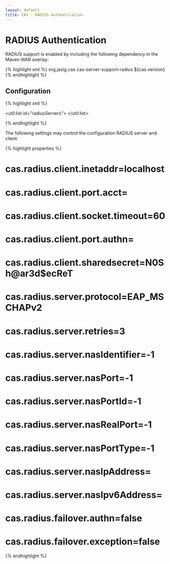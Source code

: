 ```yaml
---
layout: default
title: CAS - RADIUS Authentication
---
```


# RADIUS Authentication
RADIUS support is enabled by including the following dependency in the Maven WAR overlay:

{% highlight xml %}
<dependency>
  <groupId>org.jasig.cas</groupId>
  <artifactId>cas-server-support-radius</artifactId>
  <version>${cas.version}</version>
</dependency>
{% endhighlight %}

## Configuration

{% highlight xml %}
<bean id="radiusAuthenticationHandler"
      class="org.jasig.cas.adaptors.radius.authentication.handler.support.RadiusAuthenticationHandler"
      p:failoverOnAuthenticationFailure="${cas.radius.failover.authn:false}"
      p:failoverOnException="${cas.radius.failover.exception:false}"
      p:servers-ref="radiusServers" />

<util:list id="radiusServers">
     <ref bean="radiusServer" />
</util:list>

{% endhighlight %}

The following settings may control the configuration RADIUS server and client:

{% highlight properties %}
# cas.radius.client.inetaddr=localhost
# cas.radius.client.port.acct=
# cas.radius.client.socket.timeout=60
# cas.radius.client.port.authn=
# cas.radius.client.sharedsecret=N0Sh@ar3d$ecReT
# cas.radius.server.protocol=EAP_MSCHAPv2
# cas.radius.server.retries=3
# cas.radius.server.nasIdentifier=-1
# cas.radius.server.nasPort=-1
# cas.radius.server.nasPortId=-1
# cas.radius.server.nasRealPort=-1
# cas.radius.server.nasPortType=-1
# cas.radius.server.nasIpAddress=
# cas.radius.server.nasIpv6Address=
# cas.radius.failover.authn=false
# cas.radius.failover.exception=false
{% endhighlight %}


